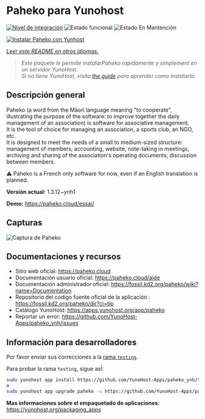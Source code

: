 <!--
Este archivo README esta generado automaticamente<https://github.com/YunoHost/apps/tree/master/tools/readme_generator>
No se debe editar a mano.
-->

# Paheko para Yunohost

[![Nivel de integración](https://dash.yunohost.org/integration/paheko.svg)](https://ci-apps.yunohost.org/ci/apps/paheko/) ![Estado funcional](https://ci-apps.yunohost.org/ci/badges/paheko.status.svg) ![Estado En Mantención](https://ci-apps.yunohost.org/ci/badges/paheko.maintain.svg)

[![Instalar Paheko con Yunhost](https://install-app.yunohost.org/install-with-yunohost.svg)](https://install-app.yunohost.org/?app=paheko)

*[Leer este README en otros idiomas.](./ALL_README.md)*

> *Este paquete le permite instalarPaheko rapidamente y simplement en un servidor YunoHost.*  
> *Si no tiene YunoHost, visita [the guide](https://yunohost.org/install) para aprender como instalarla.*

## Descripción general

Paheko (a word from the Māori language meaning "to cooperate", illustrating the purpose of the software: to improve together the daily management of an association) is software for associative management.  
It is the tool of choice for managing an association, a sports club, an NGO, etc.  
It is designed to meet the needs of a small to medium-sized structure: management of members, accounting, website, note-taking in meetings, archiving and sharing of the association's operating documents, discussion between members.

⚠️ Paheko is a French only software for now, even if an English translation is planned.


**Versión actual:** 1.3.12~ynh1

**Demo:** <https://paheko.cloud/essai/>

## Capturas

![Captura de Paheko](./doc/screenshots/screenshot.png)

## Documentaciones y recursos

- Sitio web oficial: <https://paheko.cloud>
- Documentación usuario oficial: <https://paheko.cloud/aide>
- Documentación administrador oficial: <https://fossil.kd2.org/paheko/wiki?name=Documentation>
- Repositorio del código fuente oficial de la aplicación : <https://fossil.kd2.org/paheko/dir?ci=tip>
- Catálogo YunoHost: <https://apps.yunohost.org/app/paheko>
- Reportar un error: <https://github.com/YunoHost-Apps/paheko_ynh/issues>

## Información para desarrolladores

Por favor enviar sus correcciones a la [rama `testing`](https://github.com/YunoHost-Apps/paheko_ynh/tree/testing).

Para probar la rama `testing`, sigue asÍ:

```bash
sudo yunohost app install https://github.com/YunoHost-Apps/paheko_ynh/tree/testing --debug
o
sudo yunohost app upgrade paheko -u https://github.com/YunoHost-Apps/paheko_ynh/tree/testing --debug
```

**Mas informaciones sobre el empaquetado de aplicaciones:** <https://yunohost.org/packaging_apps>

